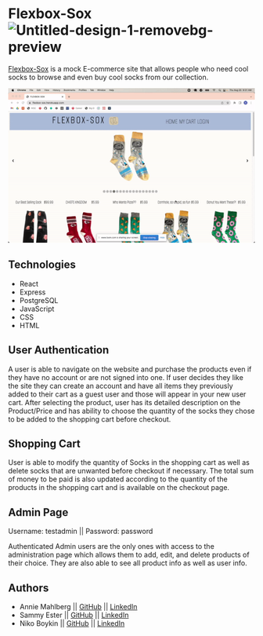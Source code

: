 # Flexbox-Sox <img src="https://i.ibb.co/Q8NgxBg/Untitled-design-1-removebg-preview.png" alt="Untitled-design-1-removebg-preview" border="0" width=50px>

[Flexbox-Sox](https://flexbox-sox.herokuapp.com/) is a mock E-commerce site that allows people who need cool socks to browse and even buy cool socks from our collection.

![](https://github.com/Flexbox-Sox/flexbox-sox/blob/main/flexbox-sox.gif)




## Technologies 
<ul>
    <li>React</li>
    <li>Express</li>
    <li>PostgreSQL</li>
    <li>JavaScript</li>
    <li>CSS</li>
    <li>HTML</li>
</ul>




## User Authentication

A user is able to navigate on the website and purchase the products even if they have no account or are not signed into one. If user decides they like the site they can create an account and have all items they previously added to their cart as a guest user and those will appear in your new user cart. After selecting the product, user has its detailed description on the Product/Price and has ability to choose the quantity of the socks they chose to be added to the shopping cart before checkout.



 
## Shopping Cart

User is able to modify the quantity of Socks in the shopping cart as well as delete socks that are unwanted before checkout if necessary. The total sum of money to be paid is also updated according to the quantity of the products in the shopping cart and is available on the checkout page. 



## Admin Page

Username: testadmin || Password: password

Authenticated Admin users are the only ones with access to the administration page which allows them to add, edit, and delete products of their choice. They are also able to see all product info as well as user info.




## Authors 

<ul>
    <li>Annie Mahlberg || <a href="https://github.com/anniemahlberg">GitHub</a> || <a href="https://www.linkedin.com/in/anna-mahlberg/">LinkedIn</a></li>
    <li>Sammy Ester || <a href="https://github.com/sester2">GitHub</a> || <a href="https://www.linkedin.com/in/sammy-ester-5b2543187/\">LinkedIn</a></li>
    <li>Niko Boykin || <a href="https://github.com/Nikoboykin">GitHub</a> || <a href="https://www.linkedin.com/in/niko-boykin-a46a3a241/">LinkedIn</a></li>
</ul>

